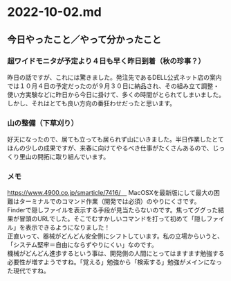 # 2022-10-02.md

## 今日やったこと／やって分かったこと

### 超ワイドモニタが予定より４日も早く昨日到着（秋の珍事？）

昨日の話ですが、これには驚きました。発注先であるDELL公式ネット店の案内では１０月４日の予定だったのが９月３０日に納品され、その組み立て調整・使い方実験などに昨日から今日に掛けて、多くの時間がとられてしまいました。  
しかし、それはとても良い方向の番狂わせだったと思います。 

### 山の整備（下草刈り）
好天になったので、居ても立っても居られず山にいきました。半日作業したとてほんの少しの成果ですが、来春に向けてやるべき仕事がたくさんあるので、じっくり里山の開拓に取り組んでいます。

### メモ

https://www.4900.co.jp/smarticle/7416/　  MacOSXを最新版にして最大の困難はターミナルでのコマンド作業（開発では必須）のやりにくさです。  
Finderで隠しファイルを表示する手段が見当たらないのです。焦ってググった結果が冒頭のURLでした。そこでむすかしいコマンドを打って初めて「隠しファイル」を表示できるようになりました！  
正直いって、器械がどんどん安全側にシフトしています。私の立場からいうと、「システム堅牢＝自由にならずやりにくい」なのです。  
機械がどんどん進歩するという事は、開発側の人間にとってはますます勉強する必要性が増すようですね。「覚える」勉強から「検索する」勉強がメインになった現代ですね。




